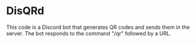 # DisQRd
This code is a Discord bot that generates QR codes and sends them in the server. The bot responds to the command "/qr" followed by a URL.
